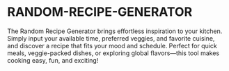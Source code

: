 # RANDOM-RECIPE-GENERATOR
 The Random Recipe Generator brings effortless inspiration to your kitchen. Simply input your available time, preferred veggies, and favorite cuisine, and discover a recipe that fits your mood and schedule. Perfect for quick meals, veggie-packed dishes, or exploring global flavors—this tool makes cooking easy, fun, and exciting!

